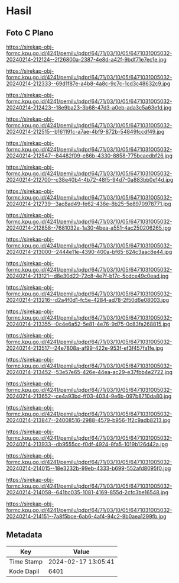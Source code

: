# Hasil

## Foto C Plano

https://sirekap-obj-formc.kpu.go.id/4241/pemilu/pdpr/64/71/03/10/05/6471031005032-20240214-212124--2f26800a-2387-4e8d-a42f-9bdf71e7ec1e.jpg

https://sirekap-obj-formc.kpu.go.id/4241/pemilu/pdpr/64/71/03/10/05/6471031005032-20240214-212333--69d1f87e-a4b8-4a8c-9c7c-1cd3c48632c9.jpg

https://sirekap-obj-formc.kpu.go.id/4241/pemilu/pdpr/64/71/03/10/05/6471031005032-20240214-212423--18e9ba23-3b68-47d3-a0eb-ada3c5a63e1d.jpg

https://sirekap-obj-formc.kpu.go.id/4241/pemilu/pdpr/64/71/03/10/05/6471031005032-20240214-212515--b161191c-a7ae-4bf9-872b-54849fccdf49.jpg

https://sirekap-obj-formc.kpu.go.id/4241/pemilu/pdpr/64/71/03/10/05/6471031005032-20240214-212547--84482f09-e86b-4330-8858-775bcaedbf26.jpg

https://sirekap-obj-formc.kpu.go.id/4241/pemilu/pdpr/64/71/03/10/05/6471031005032-20240214-212700--c38e40b4-4b72-48f5-94d7-0a883bb0e14d.jpg

https://sirekap-obj-formc.kpu.go.id/4241/pemilu/pdpr/64/71/03/10/05/6471031005032-20240214-212739--3ac8ad49-fe62-436e-8b25-5e8970978771.jpg

https://sirekap-obj-formc.kpu.go.id/4241/pemilu/pdpr/64/71/03/10/05/6471031005032-20240214-212858--7681032e-1a30-4bea-a551-4ac250206265.jpg

https://sirekap-obj-formc.kpu.go.id/4241/pemilu/pdpr/64/71/03/10/05/6471031005032-20240214-213000--2444e11e-4390-400a-bf65-624c3aac8e44.jpg

https://sirekap-obj-formc.kpu.go.id/4241/pemilu/pdpr/64/71/03/10/05/6471031005032-20240214-213121--d8e30d22-72c8-4e7f-b17c-5cdce49c0ead.jpg

https://sirekap-obj-formc.kpu.go.id/4241/pemilu/pdpr/64/71/03/10/05/6471031005032-20240214-213216--d2a4f0d1-fc5e-4284-ad78-2f50d6e08003.jpg

https://sirekap-obj-formc.kpu.go.id/4241/pemilu/pdpr/64/71/03/10/05/6471031005032-20240214-213355--0c4e6a52-5e81-4e76-9d75-0c83fa268815.jpg

https://sirekap-obj-formc.kpu.go.id/4241/pemilu/pdpr/64/71/03/10/05/6471031005032-20240214-213517--24e7808a-af99-422e-953f-ef3f457fa1fe.jpg

https://sirekap-obj-formc.kpu.go.id/4241/pemilu/pdpr/64/71/03/10/05/6471031005032-20240214-213452--53e57e65-426e-44ea-ac29-e37fbb4e2722.jpg

https://sirekap-obj-formc.kpu.go.id/4241/pemilu/pdpr/64/71/03/10/05/6471031005032-20240214-213652--ce4a93bd-ff03-4034-9e6b-097b8710da80.jpg

https://sirekap-obj-formc.kpu.go.id/4241/pemilu/pdpr/64/71/03/10/05/6471031005032-20240214-213847--24008516-2988-4579-b956-1f2c9adb8213.jpg

https://sirekap-obj-formc.kpu.go.id/4241/pemilu/pdpr/64/71/03/10/05/6471031005032-20240214-213933--db9555cc-f0df-4924-8fa5-1019b126d42a.jpg

https://sirekap-obj-formc.kpu.go.id/4241/pemilu/pdpr/64/71/03/10/05/6471031005032-20240214-214015--18e3232b-99eb-4333-b699-552afd8095f0.jpg

https://sirekap-obj-formc.kpu.go.id/4241/pemilu/pdpr/64/71/03/10/05/6471031005032-20240214-214058--641bc035-1081-4169-855d-2cfc3be16548.jpg

https://sirekap-obj-formc.kpu.go.id/4241/pemilu/pdpr/64/71/03/10/05/6471031005032-20240214-214151--7a8f5bce-6ab6-4af4-94c2-9b0aea1299fb.jpg


## Metadata

| Key        | Value               |
| ---------- | ------------------- |
| Time Stamp | 2024-02-17 13:05:41 |
| Kode Dapil | 6401                |



